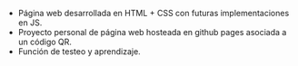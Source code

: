 - Página web desarrollada en HTML + CSS con futuras implementaciones en JS.
- Proyecto personal de página web hosteada en github pages asociada a un código QR.
- Función de testeo y aprendizaje.
